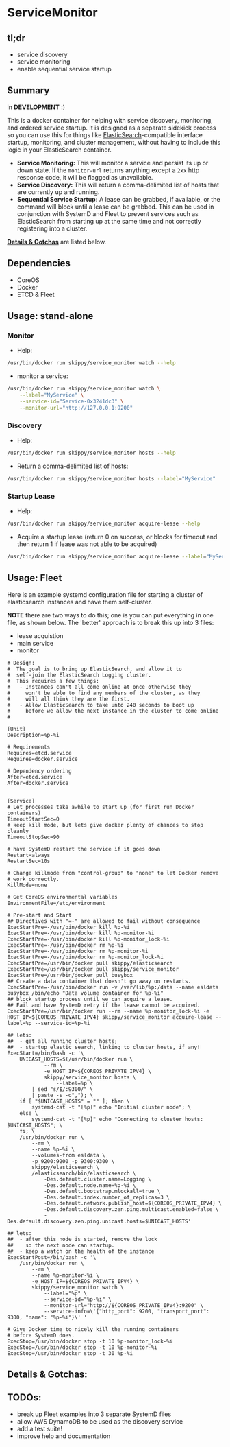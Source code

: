 ServiceMonitor
=========


tl;dr
-----

* service discovery
* service monitoring
* enable sequential service startup


Summary
-------

in **DEVELOPMENT** :)

This is a docker container for helping with service discovery, monitoring, and ordered service startup.  It is designed as a separate sidekick process so you can use this for things like [ElasticSearch](https://github.com/skippy/docker-repo/elasticsearch)-compatible interface startup, monitoring, and cluster management, without having to include this logic in your ElasticSearch container.

* **Service Monitoring:**  This will monitor a service and persist its up or down state.  If the `monitor-url` returns anything except a `2xx` http response code, it will be flagged as unavailable.  
* **Service Discovery:** This will return a comma-delimited list of hosts that are currently up and running.
* **Sequential Service Startup:** A lease can be grabbed, if available, or the command will block until a lease can be grabbed.  This can be used in conjunction with SystemD and Fleet to prevent services such as ElasticSearch from starting up at the same time and not correctly registering into a cluster.


**[Details & Gotchas](#details)** are listed below.


Dependencies
-------

* CoreOS
* Docker
* ETCD & Fleet


Usage: stand-alone
-------------------------

### Monitor
* Help: 

```bash
/usr/bin/docker run skippy/service_monitor watch --help
```

* monitor a service:

```bash
/usr/bin/docker run skippy/service_monitor watch \
	--label="MyService" \
	--service-id="Service-0x3241dc3" \
	--monitor-url="http://127.0.0.1:9200"
```

### Discovery
* Help: 

```bash
/usr/bin/docker run skippy/service_monitor hosts --help
```

* Return a comma-delimited list of hosts:

```bash
/usr/bin/docker run skippy/service_monitor hosts --label="MyService"
```

### Startup Lease
* Help: 

```bash
/usr/bin/docker run skippy/service_monitor acquire-lease --help
```

* Acquire a startup lease (return 0 on success, or blocks for timeout and then return 1 if lease was not able to be acquired)

```bash
/usr/bin/docker run skippy/service_monitor acquire-lease --label="MyService" --service-id="Service-0x3241dc3"
```

Usage: Fleet
-------------------------
Here is an example systemd configuration file for starting a cluster of elasticsearch instances and have them self-cluster.

**NOTE** there are two ways to do this; one is you can put everything in one file, as shown below.  The 'better' approach is to break this up into 3 files:
* lease acquistion
* main service
* monitor

```
# Design:
#  The goal is to bring up ElasticSearch, and allow it to
#  self-join the ElasticSearch Logging cluster.
#  This requires a few things:
#   - Instances can't all come online at once otherwise they 
#     won't be able to find any members of the cluster, as they
#     will all think they are the first.
#   - Allow ElasticSearch to take unto 240 seconds to boot up 
#     before we allow the next instance in the cluster to come online
#

[Unit]
Description=%p-%i

# Requirements
Requires=etcd.service
Requires=docker.service

# Dependency ordering
After=etcd.service
After=docker.service
 

[Service]
# Let processes take awhile to start up (for first run Docker containers)
TimeoutStartSec=0
# keep kill mode, but lets give docker plenty of chances to stop cleanly
TimeoutStopSec=90

# have SystemD restart the service if it goes down
Restart=always
RestartSec=10s

# Change killmode from "control-group" to "none" to let Docker remove
# work correctly.
KillMode=none

# Get CoreOS environmental variables
EnvironmentFile=/etc/environment

# Pre-start and Start
## Directives with "=-" are allowed to fail without consequence
ExecStartPre=-/usr/bin/docker kill %p-%i
ExecStartPre=-/usr/bin/docker kill %p-monitor-%i
ExecStartPre=-/usr/bin/docker kill %p-monitor_lock-%i
ExecStartPre=-/usr/bin/docker rm %p-%i
ExecStartPre=-/usr/bin/docker rm %p-monitor-%i
ExecStartPre=-/usr/bin/docker rm %p-monitor_lock-%i
ExecStartPre=/usr/bin/docker pull skippy/elasticsearch
ExecStartPre=/usr/bin/docker pull skippy/service_monitor
ExecStartPre=/usr/bin/docker pull busybox
## Create a data container that doesn't go away on restarts.
ExecStartPre=-/usr/bin/docker run -v /var/lib/%p:/data --name esldata busybox /bin/echo "Data volume container for %p-%i" 
## block startup process until we can acquire a lease.
## Fail and have SystemD retry if the lease cannot be acquired.
ExecStartPre=/usr/bin/docker run --rm --name %p-monitor_lock-%i -e HOST_IP=${COREOS_PRIVATE_IPV4} skippy/service_monitor acquire-lease --label=%p --service-id=%p-%i

## lets:
##  - get all running cluster hosts;
##  - startup elastic search, linking to cluster hosts, if any!
ExecStart=/bin/bash -c '\
	UNICAST_HOSTS=$(/usr/bin/docker run \
			--rm \
			-e HOST_IP=${COREOS_PRIVATE_IPV4} \
			skippy/service_monitor hosts \
				--label=%p \
		| sed "s/$/:9300/" \
		| paste -s -d","); \
	if [ "$UNICAST_HOSTS" = "" ]; then \
		systemd-cat -t "[%p]" echo "Initial cluster node"; \
	else \
		systemd-cat -t "[%p]" echo "Connecting to cluster hosts: $UNICAST_HOSTS"; \
    fi; \
	/usr/bin/docker run \
		--rm \
		--name %p-%i \
		--volumes-from esldata \
		-p 9200:9200 -p 9300:9300 \
		skippy/elasticsearch \
		/elasticsearch/bin/elasticsearch \
			-Des.default.cluster.name=Logging \
			-Des.default.node.name=%p-%i \
			-Des.default.bootstrap.mlockall=true \
			-Des.default.index.number_of_replicas=3 \
			-Des.default.network.publish_host=${COREOS_PRIVATE_IPV4} \
			-Des.default.discovery.zen.ping.multicast.enabled=false \
			-Des.default.discovery.zen.ping.unicast.hosts=$UNICAST_HOSTS'

## lets:
##  - after this node is started, remove the lock 
##    so the next node can startup.
##  - keep a watch on the health of the instance
ExecStartPost=/bin/bash -c '\
	/usr/bin/docker run \
		--rm \
		--name %p-monitor-%i \
		-e HOST_IP=${COREOS_PRIVATE_IPV4} \
		skippy/service_monitor watch \
			--label="%p" \
			--service-id="%p-%i" \
			--monitor-url="http://${COREOS_PRIVATE_IPV4}:9200" \
			--service-info=\'{"http_port": 9200, "transport_port": 9300, "name": "%p-%i"}\' '

# Give Docker time to nicely kill the running containers
# before SystemD does.
ExecStop=/usr/bin/docker stop -t 10 %p-monitor_lock-%i
ExecStop=/usr/bin/docker stop -t 10 %p-monitor-%i
ExecStop=/usr/bin/docker stop -t 30 %p-%i
```



<a name="details"></a>Details & Gotchas:
-------------------------


<a name="todos"></a>TODOs:
-------------------------
* break up Fleet examples into 3 separate SystemD files
* allow AWS DynamoDB to be used as the discovery service
* add a test suite!
* improve help and documentation